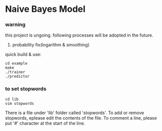 # Naive Bayes Model

### warning
this project is ungoing. following processes will be adopted in the future.
1. probability fix(logarithm & smoothing)

quick build & use:
```
cd example
make
./trainer
./predictor
```

### to set stopwords

```
cd lib
vim stopwords
```
There is a file under 'lib' folder called 'stopwords'. To add or remove stopwords, eplease edit the contents of the file. To comment a line, please put '#' character at the start of the line.
